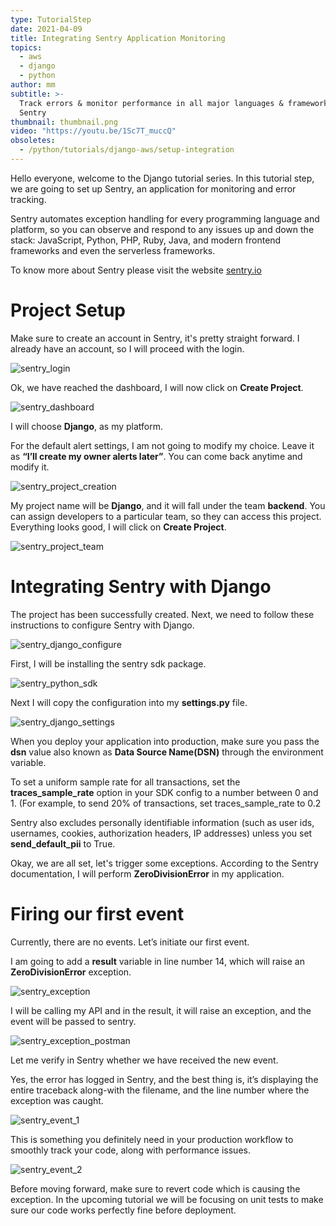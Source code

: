 ```yaml
---
type: TutorialStep
date: 2021-04-09
title: Integrating Sentry Application Monitoring
topics:
  - aws
  - django
  - python
author: mm
subtitle: >-
  Track errors & monitor performance in all major languages & frameworks with
  Sentry
thumbnail: thumbnail.png
video: "https://youtu.be/1Sc7T_muccQ"
obsoletes:
  - /python/tutorials/django-aws/setup-integration
---
```


Hello everyone, welcome to the Django tutorial series. In this tutorial step,
we are going to set up Sentry, an application for monitoring and error tracking.

Sentry automates exception handling for every programming language and platform, so you can observe and respond
to any issues up and down the stack: JavaScript, Python, PHP, Ruby, Java, and modern frontend frameworks
and even the serverless frameworks.

To know more about Sentry please visit the website [sentry.io](https://sentry.io/)

# Project Setup

Make sure to create an account in Sentry, it's pretty straight forward. I already have an account,
so I will proceed with the login.

![sentry_login](./steps/step1.png)

Ok, we have reached the dashboard, I will now click on **Create Project**.

![sentry_dashboard](./steps/step2.png)

I will choose **Django**, as my platform.

For the default alert settings, I am not going to modify my choice. Leave
it as **“I’ll create my owner alerts later”**. You can come back anytime and modify it.

![sentry_project_creation](./steps/step3.png)

My project name will be **Django**, and it will fall under the team **backend**. You can assign developers
to a particular team, so they can access this project. Everything looks good, I will click on **Create Project**.

![sentry_project_team](./steps/step4.png)

# Integrating Sentry with Django

The project has been successfully created. Next, we need to follow these instructions to configure
Sentry with Django.

![sentry_django_configure](./steps/step5.png)

First, I will be installing the sentry sdk package.

![sentry_python_sdk](./steps/step6.png)

Next I will copy the configuration into my **settings.py** file.

![sentry_django_settings](./steps/step7.png)

When you deploy your application into production, make sure you pass the **dsn** value
also known as **Data Source Name(DSN)** through the environment variable.

To set a uniform sample rate for all transactions, set the **traces_sample_rate** option in your SDK
config to a number between 0 and 1. (For example, to send 20% of transactions,
set traces_sample_rate to 0.2

Sentry also excludes personally identifiable
information (such as user ids, usernames, cookies, authorization headers, IP addresses) unless
you set **send_default_pii** to True.

Okay, we are all set, let's trigger some exceptions. According to the Sentry documentation, I will
perform **ZeroDivisionError** in my application.

# Firing our first event

Currently, there are no events. Let’s initiate our first event.

I am going to add a **result** variable in line number 14, which will raise an **ZeroDivisionError** exception.

![sentry_exception](./steps/step8.png)

I will be calling my API and in the result, it will raise an exception, and the event will be passed to sentry.

![sentry_exception_postman](./steps/step9.png)

Let me verify in Sentry whether we have received the new event.

Yes, the error has logged in Sentry, and the best thing is, it’s displaying the entire traceback
along-with the filename, and the line number where the exception was caught.

![sentry_event_1](./steps/step10.png)

This is something you definitely need in your production workflow to
smoothly track your code, along with performance issues.

![sentry_event_2](./steps/step11.png)

Before moving forward, make sure to revert code which is causing the exception. In the
upcoming tutorial we will be focusing on unit tests to make sure
our code works perfectly fine before deployment.
